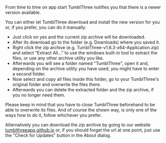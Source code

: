 From time to time on app start TumblThree notifies you that there is a newer version available.

You can either let TumblThree download and install the new version for you or, if you prefer, 
you can do it manually:

* Just click on yes and the current zip archive will be downloaded.
* After its download go to the folder (e.g. Downloads) where you saved it.
* Right click the zip archive (e.g. TumblThree-v1.6.3-x64-Application.zip) and select "Extract All..." to use the windows built-in tool to extract the files, or use any other archive utility you like.
* Afterwards you will see a folder named "TumblThree", open it and, depending on the archive utility you have used, you might have to enter a second folder.
* Now select and copy all files inside this folder, go to your TumblThree's original folder and overwrite the files there.
* Afterwards you can delete the extracted folder and the zip archive, if you no longer need them.

Please keep in mind that you have to close TumblThree beforehand to be able to overwrite its files. And of course the shown way, is only one of the ways how to do it, follow whichever you prefer.

Alternatively you can download the zip archive by going to our website [tumblthreeapp.github.io](https://tumblthreeapp.github.io) or, if you should forget the url at one point, just use the "Check for Updates" button in the About dialog.

